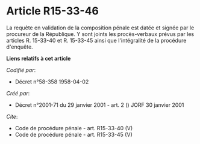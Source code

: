 # Article R15-33-46

La requête en validation de la composition pénale est datée et signée par le procureur de la République. Y sont joints les
procès-verbaux prévus par les articles R. 15-33-40 et R. 15-33-45 ainsi que l'intégralité de la procédure d'enquête.

**Liens relatifs à cet article**

_Codifié par_:

  - Décret n°58-358 1958-04-02

_Créé par_:

  - Décret n°2001-71 du 29 janvier 2001 - art. 2 () JORF 30 janvier 2001

_Cite_:

  - Code de procédure pénale - art. R15-33-40 (V)
  - Code de procédure pénale - art. R15-33-45 (V)
